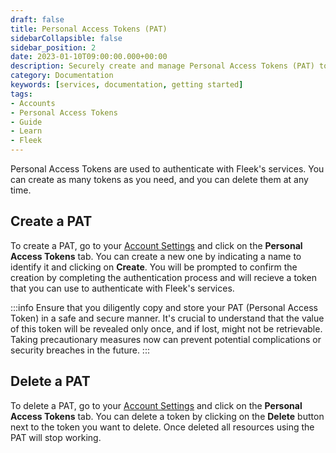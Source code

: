 ```yaml
---
draft: false
title: Personal Access Tokens (PAT) 
sidebarCollapsible: false
sidebar_position: 2
date: 2023-01-10T09:00:00.000+00:00
description: Securely create and manage Personal Access Tokens (PAT) to authenticate with Fleek's services. Easily create and delete tokens as needed.
category: Documentation
keywords: [services, documentation, getting started]
tags:
- Accounts
- Personal Access Tokens
- Guide
- Learn
- Fleek
---
```


Personal Access Tokens are used to authenticate with Fleek's services. You can create as many tokens as you need, and you can delete them at any time.

## Create a PAT

To create a PAT, go to your [Account Settings](https://app.fleek.xyz/) and click on the **Personal Access Tokens** tab. You can create a new one by indicating a name to identify it and clicking on **Create**. You will be prompted to confirm the creation by completing the authentication process and will recieve a token that you can use to authenticate with Fleek's services.

:::info
Ensure that you diligently copy and store your PAT (Personal Access Token) in a safe and secure manner. It's crucial to understand that the value of this token will be revealed only once, and if lost, might not be retrievable. Taking precautionary measures now can prevent potential complications or security breaches in the future.
:::

## Delete a PAT

To delete a PAT, go to your [Account Settings](https://app.fleek.xyz/) and click on the **Personal Access Tokens** tab. You can delete a token by clicking on the **Delete** button next to the token you want to delete. Once deleted all resources using the PAT will stop working.
